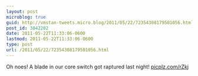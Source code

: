 ```yaml
---
layout: post
microblog: true
guid: http://vmstan-tweets.micro.blog/2011/05/22/72354308179501056.html
post_id: 3042202
date: 2011-05-22T11:33:06-0600
lastmod: 2011-05-22T11:33:06-0600
type: post
url: /2011/05/22/72354308179501056.html
---
```

Oh noes! A blade in our core switch got raptured last night! [picplz.com/rZkj](http://picplz.com/rZkj)
